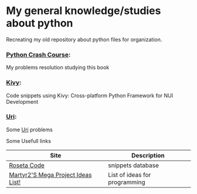 # My general knowledge/studies about python
  Recreating my old repository about python files for organization.

### [Python Crash Course](https://github.com/Pannry/python_study/tree/master/Python%20Crash%20Course):
  My problems resolution studying this book

### [Kivy](https://github.com/Pannry/python_study/tree/master/Kivy):
  Code snippets using Kivy: Cross-platform Python Framework for NUI Development

### [Uri](https://github.com/Pannry/python_study/tree/master/Uri):
  Some [Uri](https://www.urionlinejudge.com.br/judge/pt/login) problems 



Some Usefull links

| Site     | Description    | 
| --------|---------|
| [Roseta Code](http://rosettacode.org/wiki/Rosetta_Code)  | snippets database  |
| [Martyr2'S Mega Project Ideas List!](http://www.dreamincode.net/forums/topic/78802-martyr2s-mega-project-ideas-list/) | List of ideas for programming | 

